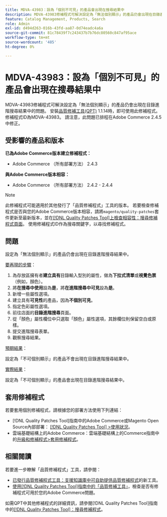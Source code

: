 ```yaml
---
title: MDVA-43983：設為「個別不可見」的產品會出現在搜尋結果中
description: MDVA-43983修補程式可解決設定為「無法個別顯示」的產品仍會出現在目錄進階搜尋結果中的問題。 安裝[Quality Patches Tool (QPT)](https://experienceleague.adobe.com/zh-hant/docs/commerce-knowledge-base/kb/announcements/commerce-announcements/magento-quality-patches-released-new-tool-to-self-serve-quality-patches) 1.1.14時，即可使用此修補程式。 修補程式ID為MDVA-43983。 請注意，此問題已排程在Adobe Commerce 2.4.5中修正。
feature: Catalog Management, Products, Search
role: Admin
exl-id: d494d263-016b-43fd-aa87-0d74eadc4a6a
source-git-commit: 81c78439f7c243437b7b76dc80560c847af95ace
workflow-type: tm+mt
source-wordcount: '485'
ht-degree: 0%

---
```


# MDVA-43983：設為「個別不可見」的產品會出現在搜尋結果中

MDVA-43983修補程式可解決設定為「無法個別顯示」的產品仍會出現在目錄進階搜尋結果中的問題。 安裝[品質修補工具(QPT)](https://experienceleague.adobe.com/zh-hant/docs/commerce-knowledge-base/kb/announcements/commerce-announcements/magento-quality-patches-released-new-tool-to-self-serve-quality-patches) 1.1.14時，即可使用此修補程式。 修補程式ID為MDVA-43983。 請注意，此問題已排程在Adobe Commerce 2.4.5中修正。

## 受影響的產品和版本

**已為Adobe Commerce版本建立修補程式：**

* Adobe Commerce （所有部署方法） 2.4.3

**與Adobe Commerce版本相容：**

* Adobe Commerce （所有部署方法） 2.4.2 - 2.4.4

>[!NOTE]
>
>此修補程式可能適用於其他發行了「品質修補程式」工具的版本。 若要檢查修補程式是否與您的Adobe Commerce版本相容，請將`magento/quality-patches`套件更新至最新版本，並在[[!DNL Quality Patches Tool]上檢查相容性：搜尋修補程式頁面](https://experienceleague.adobe.com/zh-hant/docs/commerce-knowledge-base/kb/announcements/commerce-announcements/magento-quality-patches-released-new-tool-to-self-serve-quality-patches)。 使用修補程式ID作為搜尋關鍵字，以尋找修補程式。

## 問題

設定為「無法個別顯示」的產品仍會出現在目錄進階搜尋結果中。

<u>要再現的步驟</u>：

1. 為存放區擁有者&#x200B;**建立具有**&#x200B;目錄輸入型別的屬性，做為&#x200B;**下拉式清單**&#x200B;或&#x200B;**視覺色票** （例如，顏色）。
1. 將&#x200B;**在搜尋中使用**&#x200B;設為&#x200B;**是**，將&#x200B;**在進階搜尋中可見**&#x200B;設為&#x200B;**是**。
1. 新增一些屬性選項。
1. 建立具有&#x200B;**可見性**&#x200B;的產品，因為&#x200B;**不個別可見**。
1. 指定色彩屬性選項。
1. 前往店面的&#x200B;**目錄進階搜尋**&#x200B;頁面。
1. 從「顏色」屬性欄位中只選取「顏色」屬性選項，其餘欄位則保留空白或原樣。
1. 提交進階搜尋表單。
1. 觀察搜尋結果。

<u>預期結果</u>：

設定為「不可個別顯示」的產品不會出現在目錄進階搜尋結果中。

<u>實際結果</u>：

設定為「不可個別顯示」的產品會出現在目錄進階搜尋結果中。

## 套用修補程式

若要套用個別修補程式，請根據您的部署方法使用下列連結：

* [!DNL Quality Patches Tool]指南中的Adobe Commerce或Magento Open Source內部部署： [[!DNL Quality Patches Tool] >使用狀況](/help/tools/quality-patches-tool/usage.md)。
* 雲端基礎結構上的Adobe Commerce：雲端基礎結構上的Commerce指南中的[升級和修補程式>套用修補程式](https://experienceleague.adobe.com/docs/commerce-cloud-service/user-guide/develop/upgrade/apply-patches.html?lang=zh-Hant)。

## 相關閱讀

若要進一步瞭解「品質修補程式」工具，請參閱：

* [已發行品質修補程式工具：支援知識庫中可自助提供品質修補程式](https://experienceleague.adobe.com/zh-hant/docs/commerce-knowledge-base/kb/announcements/commerce-announcements/magento-quality-patches-released-new-tool-to-self-serve-quality-patches)的新工具。
* [使用[!DNL Quality Patches Tool]指南中的「品質修補工具」](/help/tools/quality-patches-tool/patches-available-in-qpt/check-patch-for-magento-issue-with-magento-quality-patches.md)，檢查是否有修補程式可用於您的Adobe Commerce問題。

如需QPT中其他修補程式的詳細資訊，請參閱[!DNL Quality Patches Tool]指南中的[[!DNL Quality Patches Tool]：搜尋修補程式](https://experienceleague.adobe.com/tools/commerce-quality-patches/index.html?lang=zh-Hant)。
